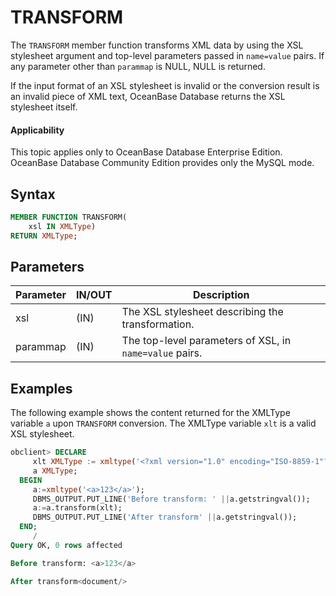 TRANSFORM
==============================

The `TRANSFORM` member function transforms XML data by using the XSL stylesheet argument and top-level parameters passed in `name=value` pairs. If any parameter other than `parammap` is NULL, NULL is returned.

If the input format of an XSL stylesheet is invalid or the conversion result is an invalid piece of XML text, OceanBase Database returns the XSL stylesheet itself.


  <main id="notice" >
    <h4>Applicability</h4>
    <p>This topic applies only to OceanBase Database Enterprise Edition. OceanBase Database Community Edition provides only the MySQL mode. </p>
  </main>

Syntax
-----------------------

```sql
MEMBER FUNCTION TRANSFORM(
    xsl IN XMLType)
RETURN XMLType;
```



Parameters
-------------------------



| Parameter | IN/OUT | Description |
|----------|----------|--------------------------|
| xsl | (IN) | The XSL stylesheet describing the transformation.  |
| parammap | (IN) | The top-level parameters of XSL, in `name=value` pairs.  |

## Examples

The following example shows the content returned for the XMLType variable `a` upon `TRANSFORM` conversion. The XMLType variable `xlt` is a valid XSL stylesheet.

```sql
obclient> DECLARE
     xlt XMLType := xmltype('<?xml version="1.0" encoding="ISO-8859-1"?><xsl:stylesheet version="1.0" xmlns:xsl="http://www.w3.org/1999/XSL/Transform"><xsl:template match="/"><document></document></xsl:template></xsl:stylesheet>');
     a XMLType;
  BEGIN
     a:=xmltype('<a>123</a>');
     DBMS_OUTPUT.PUT_LINE('Before transform: ' ||a.getstringval());
     a:=a.transform(xlt);
     DBMS_OUTPUT.PUT_LINE('After transform' ||a.getstringval());
  END;
     /
Query OK, 0 rows affected

Before transform: <a>123</a>

After transform<document/>

```
